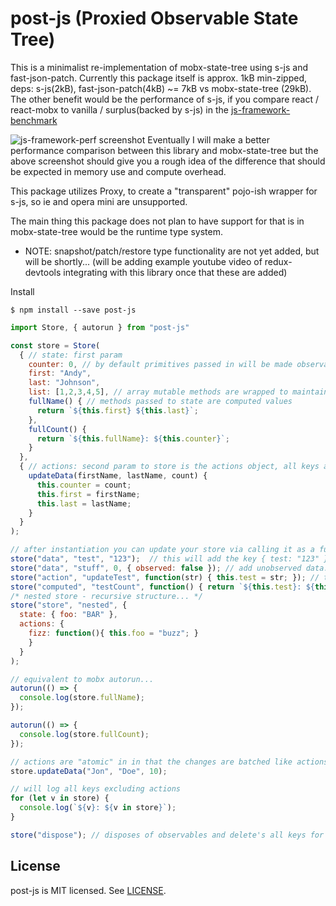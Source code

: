 # post-js (Proxied Observable State Tree)
This is a minimalist re-implementation of mobx-state-tree using s-js and fast-json-patch.  Currently this package itself is approx. 1kB min-zipped, deps: s-js(2kB), fast-json-patch(4kB) ~= 7kB vs mobx-state-tree (29kB).  The other benefit would be the performance of s-js, if you compare react / react-mobx to vanilla / surplus(backed by s-js) in the [js-framework-benchmark](https://rawgit.com/krausest/js-framework-benchmark/master/webdriver-ts-results/table.html)

![js-framework-perf screenshot](https://github.com/andyrj/post-js/raw/master/Screenshot-20170917.png "Rough State Management Overhead Comparison")
Eventually I will make a better performance comparison between this library and mobx-state-tree but the above screenshot should give you a rough idea of the difference that should be expected in memory use and compute overhead.

This package utilizes Proxy, to create a "transparent" pojo-ish wrapper for s-js, so ie and opera mini are unsupported.

The main thing this package does not plan to have support for that is in mobx-state-tree would be the runtime type system.

* NOTE: snapshot/patch/restore type functionality are not yet added, but will be shortly... (will be adding example youtube video of redux-devtools integrating with this library once that these are added)

Install
```
$ npm install --save post-js
```

```js
import Store, { autorun } from "post-js"

const store = Store(
  { // state: first param
    counter: 0, // by default primitives passed in will be made observable
    first: "Andy",
    last: "Johnson",
    list: [1,2,3,4,5], // array mutable methods are wrapped to maintain observability...
    fullName() { // methods passed to state are computed values
      return `${this.first} ${this.last}`;
    },
    fullCount() {
      return `${this.fullName}: ${this.counter}`;
    }
  },
  { // actions: second param to store is the actions object, all keys are turned into actions...
    updateData(firstName, lastName, count) {
      this.counter = count;
      this.first = firstName;
      this.last = lastName;
    }
  }
);

// after instantiation you can update your store via calling it as a function...
store("data", "test", "123");  // this will add the key { test: "123" }, to your stores state...
store("data", "stuff", 0, { observed: false }); // add unobserved data... 
store("action", "updateTest", function(str) { this.test = str; }); // this adds an action to your store
store("computed", "testCount", function() { return `${this.test}: ${this.counter}`; }) // addes computed value
/* nested store - recursive structure... */
store("store", "nested", { 
  state: { foo: "BAR" }, 
  actions: { 
    fizz: function(){ this.foo = "buzz"; } 
    }
  }
);

// equivalent to mobx autorun...
autorun(() => {
  console.log(store.fullName);
});

autorun(() => {
  console.log(store.fullCount);
});

// actions are "atomic" in in that the changes are batched like actions in mobx...
store.updateData("Jon", "Doe", 10);

// will log all keys excluding actions
for (let v in store) {
  console.log(`${v}: ${v in store}`);
}

store("dispose"); // disposes of observables and delete's all keys for this store and all nested stores...

```

## License

post-js is MIT licensed. See [LICENSE](LICENSE.md).

